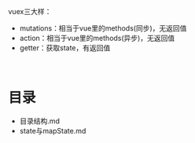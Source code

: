 vuex三大样：
- mutations：相当于vue里的methods(同步)，无返回值
- action：相当于vue里的methods(异步)，无返回值
- getter：获取state，有返回值

<br>

# 目录
- 目录结构.md
- state与mapState.md

